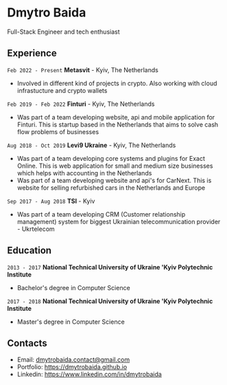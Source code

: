 # Dmytro Baida

Full-Stack Engineer and tech enthusiast

## Experience

`Feb 2022 - Present`
**Metasvit** - Kyiv, The Netherlands

- Involved in different kind of projects in crypto. Also working with cloud infrastucture and crypto wallets

`Feb 2019 - Feb 2022`
**Finturi** - Kyiv, The Netherlands

- Was part of a team developing website, api and mobile application for Finturi. This is startup based in the Netherlands that aims to solve cash flow problems of businesses

`Aug 2018 - Oct 2019`
**Levi9 Ukraine** - Kyiv, The Netherlands

- Was part of a team developing core systems and plugins for Exact Online. This is web application for small and medium size businesses which helps with accounting in the Netherlands
- Was part of a team developing website and api's for CarNext. This is website for selling refurbished cars in the Netherlands and Europe 

`Sep 2017 - Aug 2018`
**TSI** - Kyiv

- Was part of a team developing CRM (Customer relationship management) system for biggest Ukrainian telecommunication provider - Ukrtelecom

## Education

`2013 - 2017`
**National Technical University of Ukraine 'Kyiv Polytechnic Institute**
- Bachelor's degree in Computer Science

`2017 - 2018`
**National Technical University of Ukraine 'Kyiv Polytechnic Institute**
- Master's degree in Computer Science

## Contacts

* Email: dmytrobaida.contact@gmail.com
* Portfolio: https://dmytrobaida.github.io
* Linkedin: https://www.linkedin.com/in/dmytrobaida

